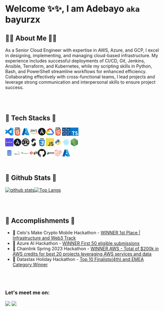 # Welcome ✨✨, I am Adebayo `aka` bayurzx

## 👨‍🔧 **About Me** 👨‍🔧
As a Senior Cloud Engineer with expertise in AWS, Azure, and GCP, I excel in designing, implementing, and managing cloud-based infrastructure. My experience includes successful deployments of CI/CD, Git, Jenkins, Ansible, Terraform, and Kubernetes, while my scripting skills in Python, Bash, and PowerShell streamline workflows for enhanced efficiency. Collaborating effectively with cross-functional teams, I lead projects and leverage strong communication and interpersonal skills to ensure project success. 

<br/>
<br/>

## 🍔 Tech Stacks 🍔

<img align="left" alt="Visual Studio Code" width="26px" src="https://raw.githubusercontent.com/github/explore/main/topics/visual-studio-code/visual-studio-code.png" />


<img align="left" alt="HTML5" width="26px" src="https://raw.githubusercontent.com/github/explore/main/topics/html/html.png" />


<img align="left" alt="HTML5" width="26px" src="https://raw.githubusercontent.com/github/explore/main/topics/azure/azure.png" />


<img align="left" alt="HTML5" width="26px" src="https://raw.githubusercontent.com/github/explore/main/topics/aws/aws.png" />


<img align="left" alt="Ansible" width="26px" src="https://raw.githubusercontent.com/github/explore/main/topics/ansible/ansible.png" />


<img align="left" alt="Google-Cloud" width="26px" src="https://raw.githubusercontent.com/github/explore/main/topics/google-cloud/google-cloud.png" />


<img align="left" alt="HTML5" width="26px" src="https://raw.githubusercontent.com/github/explore/main/topics/html/html.png" />
<img align="left" alt="Blockchain" width="26px" src="https://raw.githubusercontent.com/github/explore/main/topics/blockchain/blockchain.png" />
<img align="left" alt="Typscript" width="26px" src="https://raw.githubusercontent.com/github/explore/main/topics/typescript/typescript.png" />

<br/>
<br/>

<img align="left" alt="Terraform" width="26px" src="https://raw.githubusercontent.com/github/explore/main/topics/terraform/terraform.png" />
<img align="left" alt="Ansible" width="26px" src="https://raw.githubusercontent.com/github/explore/main/topics/ansible/ansible.png" />
<img align="left" alt="Rust" width="26px" src="https://raw.githubusercontent.com/github/explore/main/topics/rust/rust.png" />
<img align="left" alt="Solidity" width="26px" src="https://raw.githubusercontent.com/github/explore/main/topics/solidity/solidity.png" />


<img align="left" alt="CSS3" width="26px" src="https://raw.githubusercontent.com/github/explore/main/topics/css/css.png" />



<img align="left" alt="JavaScript" width="26px" src="https://raw.githubusercontent.com/github/explore/main/topics/javascript/javascript.png" />


<img align="left" alt="Python" width="26px" src="https://raw.githubusercontent.com/github/explore/4d8f7dca6a61d34d1453bea8bafb54df755080dd/topics/python/python.png" />


<img align="left" alt="React" width="26px" src="https://raw.githubusercontent.com/github/explore/main/topics/react/react.png" />



<img align="left" alt="Node.js" width="26px" src="https://raw.githubusercontent.com/github/explore/main/topics/nodejs/nodejs.png" />



<br/>
<br/>
<img align="left" alt="SQL" width="26px" src="https://raw.githubusercontent.com/github/explore/main/topics/sql/sql.png" />


<img align="left" alt="MySQL" width="26px" src="https://raw.githubusercontent.com/github/explore/597bebe80fb0066a1a125416dce1d933cbfd0856/topics/mysql/mysql.png" />


<img align="left" alt="MongoDB" width="26px" src="https://raw.githubusercontent.com/github/explore/main/topics/mongodb/mongodb.png" />


<img align="left" alt="Git" width="26px" src="https://raw.githubusercontent.com/github/explore/597bebe80fb0066a1a125416dce1d933cbfd0856/topics/git/git.png" />


<img align="left" alt="GitHub" width="26px" src="https://raw.githubusercontent.com/github/explore/78df643247d429f6cc873026c0622819ad797942/topics/github/github.png" />


<img align="left" alt="bash" width="26px" src="https://raw.githubusercontent.com/github/explore/main/topics/bash/bash.png" />


<img align="left" alt="Laravel" width="26px" src="https://raw.githubusercontent.com/github/explore/597bebe80fb0066a1a125416dce1d933cbfd0856/topics/laravel/laravel.png" />


<img align="left" alt="Azure" width="26px" src="https://raw.githubusercontent.com/github/explore/597bebe80fb0066a1a125416dce1d933cbfd0856/topics/azure/azure.png" />



<br /> 
<br/>
<br/>

## 🎡 Github Stats 🎡
[![github stats](https://github-readme-stats.vercel.app/api?username=bayurzx&show_icons=true&theme=material-palenight)](https://github.com/bayurzx/)[![Top Langs](https://github-readme-stats.vercel.app/api/top-langs/?username=bayurzx&layout=compact&theme=material-palenight&langs_count=8)](https://github.com/bayurzx/)

<br/>
<br/>

## 🎉 Accomplishments 🎉
- 🚀 Celo's Make Crypto Mobile Hackathon - [WINNER 1st Place | Infrastructure and Web3 Track](https://devpost.com/software/save-earth-with-celo)
- 🚀 Azure AI Hackathon - [WINNER First 50 eligible submissions](https://devpost.com/software/save-earth-with-ai)
- 🚀 Chainlink Spring 2023 Hackathon - [WINNER AWS - Total of $200k in AWS credits for best 20 projects leveraging AWS services and data](https://devpost.com/software/onlinesafetygame)
- 🚀 Datastax Holiday Hackathon - [Top 10 Finalists(4th) and EMEA Category Winner](https://youtu.be/y97EQEp2e_0?t=2080)

<br/>
<br/>

### Let's meet me on:
[<img src="https://img.shields.io/badge/LinkedIn-Adebayo%20Omolumo-blue" />](https://www.linkedin.com/in/adebayo-omolumo/) 
[<img src="https://img.shields.io/badge/Twitter-Connect-brightgreen?style=for-the-badge&labelColor=black&logo=twitter" />](https://twitter.com/AdebayoOmolumo) 


